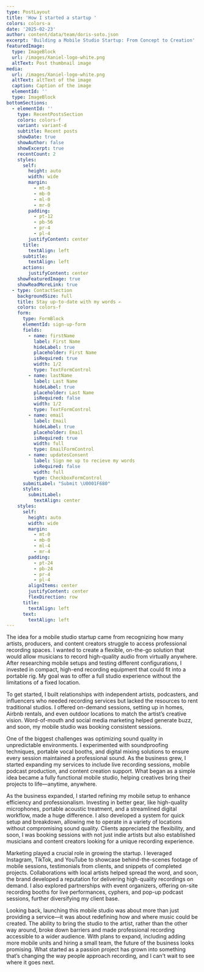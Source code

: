 ```yaml
---
type: PostLayout
title: 'How I started a startup '
colors: colors-a
date: '2025-02-23'
author: content/data/team/doris-soto.json
excerpt: 'Building a Mobile Studio Startup: From Concept to Creation'
featuredImage:
  type: ImageBlock
  url: /images/Xaniel-logo-white.png
  altText: Post thumbnail image
media:
  url: /images/Xaniel-logo-white.png
  altText: altText of the image
  caption: Caption of the image
  elementId: ''
  type: ImageBlock
bottomSections:
  - elementId: ''
    type: RecentPostsSection
    colors: colors-f
    variant: variant-d
    subtitle: Recent posts
    showDate: true
    showAuthor: false
    showExcerpt: true
    recentCount: 2
    styles:
      self:
        height: auto
        width: wide
        margin:
          - mt-0
          - mb-0
          - ml-0
          - mr-0
        padding:
          - pt-12
          - pb-56
          - pr-4
          - pl-4
        justifyContent: center
      title:
        textAlign: left
      subtitle:
        textAlign: left
      actions:
        justifyContent: center
    showFeaturedImage: true
    showReadMoreLink: true
  - type: ContactSection
    backgroundSize: full
    title: Stay up-to-date with my words ✍️
    colors: colors-f
    form:
      type: FormBlock
      elementId: sign-up-form
      fields:
        - name: firstName
          label: First Name
          hideLabel: true
          placeholder: First Name
          isRequired: true
          width: 1/2
          type: TextFormControl
        - name: lastName
          label: Last Name
          hideLabel: true
          placeholder: Last Name
          isRequired: false
          width: 1/2
          type: TextFormControl
        - name: email
          label: Email
          hideLabel: true
          placeholder: Email
          isRequired: true
          width: full
          type: EmailFormControl
        - name: updatesConsent
          label: Sign me up to recieve my words
          isRequired: false
          width: full
          type: CheckboxFormControl
      submitLabel: "Submit \U0001F680"
      styles:
        submitLabel:
          textAlign: center
    styles:
      self:
        height: auto
        width: wide
        margin:
          - mt-0
          - mb-0
          - ml-4
          - mr-4
        padding:
          - pt-24
          - pb-24
          - pr-4
          - pl-4
        alignItems: center
        justifyContent: center
        flexDirection: row
      title:
        textAlign: left
      text:
        textAlign: left
---
```

The idea for a mobile studio startup came from recognizing how many artists, producers, and content creators struggle to access professional recording spaces. I wanted to create a flexible, on-the-go solution that would allow musicians to record high-quality audio from virtually anywhere. After researching mobile setups and testing different configurations, I invested in compact, high-end recording equipment that could fit into a portable rig. My goal was to offer a full studio experience without the limitations of a fixed location.

To get started, I built relationships with independent artists, podcasters, and influencers who needed recording services but lacked the resources to rent traditional studios. I offered on-demand sessions, setting up in homes, Airbnb rentals, and even outdoor locations to match the artist’s creative vision. Word-of-mouth and social media marketing helped generate buzz, and soon, my mobile studio was booking consistent sessions.

One of the biggest challenges was optimizing sound quality in unpredictable environments. I experimented with soundproofing techniques, portable vocal booths, and digital mixing solutions to ensure every session maintained a professional sound. As the business grew, I started expanding my services to include live recording sessions, mobile podcast production, and content creation support. What began as a simple idea became a fully functional mobile studio, helping creatives bring their projects to life—anytime, anywhere.

As the business expanded, I started refining my mobile setup to enhance efficiency and professionalism. Investing in better gear, like high-quality microphones, portable acoustic treatment, and a streamlined digital workflow, made a huge difference. I also developed a system for quick setup and breakdown, allowing me to operate in a variety of locations without compromising sound quality. Clients appreciated the flexibility, and soon, I was booking sessions with not just indie artists but also established musicians and content creators looking for a unique recording experience.

Marketing played a crucial role in growing the startup. I leveraged Instagram, TikTok, and YouTube to showcase behind-the-scenes footage of mobile sessions, testimonials from clients, and snippets of completed projects. Collaborations with local artists helped spread the word, and soon, the brand developed a reputation for delivering high-quality recordings on demand. I also explored partnerships with event organizers, offering on-site recording booths for live performances, cyphers, and pop-up podcast sessions, further diversifying my client base.

Looking back, launching this mobile studio was about more than just providing a service—it was about redefining how and where music could be created. The ability to bring the studio to the artist, rather than the other way around, broke down barriers and made professional recording accessible to a wider audience. With plans to expand, including adding more mobile units and hiring a small team, the future of the business looks promising. What started as a passion project has grown into something that’s changing the way people approach recording, and I can't wait to see where it goes next.



